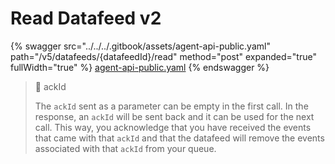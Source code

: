 # Read Datafeed v2

{% swagger src="../../../.gitbook/assets/agent-api-public.yaml" path="/v5/datafeeds/{datafeedId}/read" method="post" expanded="true" fullWidth="true" %}
[agent-api-public.yaml](../../../.gitbook/assets/agent-api-public.yaml)
{% endswagger %}

> 📘 ackId
>
> The `ackId` sent as a parameter can be empty in the first call. In the response, an `ackId` will be sent back and it can be used for the next call. This way, you acknowledge that you have received the events that came with that `ackId` and that the datafeed will remove the events associated with that `ackId` from your queue.

